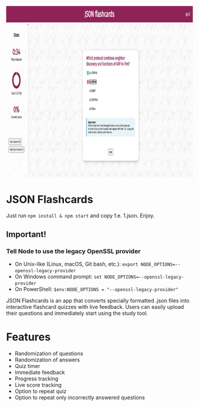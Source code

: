 <div style="text-align: center;">
  <img src="etc/image.png" width="926.5" height="463.5">
</div>

# JSON Flashcards

Just run ```npm install & npm start``` and copy f.e. 1.json. Enjoy.

## **Important!**

### Tell Node to use the legacy OpenSSL provider

- On Unix-like (Linux, macOS, Git bash, etc.):
  ```export NODE_OPTIONS=--openssl-legacy-provider```
- On Windows command prompt:
  ```set NODE_OPTIONS=--openssl-legacy-provider```
- On PowerShell:
  ```$env:NODE_OPTIONS = "--openssl-legacy-provider"```

JSON Flashcards is an app that converts specially formatted .json files into interactive flashcard quizzes with live feedback. Users can easily upload their questions and immediately start using the study tool.

# Features
- Randomization of questions
- Randomization of answers
- Quiz timer
- Immediate feedback
- Progress tracking
- Live score tracking
- Option to repeat quiz
- Option to repeat only incorrectly answered questions

